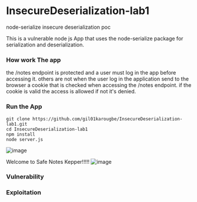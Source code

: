 # InsecureDeserialization-lab1
node-serialize insecure deserialization poc

This is a vulnerable node js App that uses the node-serialize package for serialization and deserialization.

### How work The app
the /notes endpoint is protected and a user must log in the app before accessing it. others are not
when the user log in the application send to the browser a cookie that is checked when accessing the /notes endpoint.
if the cookie is valid the access is allowed if not it's denied.

### Run the App
```
git clone https://github.com/gil01karougbe/InsecureDeserialization-lab1.git
cd InsecureDeserialization-lab1
npm install
node server.js
```
![image](https://github.com/gil01karougbe/InsecureDeserialization-lab1/assets/98090770/c00fdcb6-90fa-4336-a3ab-87be0fa5d470)

Welcome to Safe Notes Kepper!!!!!
![image](https://github.com/gil01karougbe/InsecureDeserialization-lab1/assets/98090770/5bb35f98-690b-4f8b-93fa-efb42bc0746e)

### Vulnerability



### Exploitation


